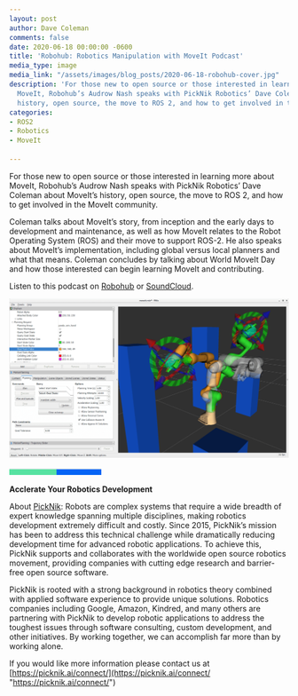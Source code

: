 ```yaml
---
layout: post
author: Dave Coleman
comments: false
date: 2020-06-18 00:00:00 -0600
title: 'Robohub: Robotics Manipulation with MoveIt Podcast'
media_type: image
media_link: "/assets/images/blog_posts/2020-06-18-robohub-cover.jpg"
description: 'For those new to open source or those interested in learning more about
  MoveIt, Robohub’s Audrow Nash speaks with PickNik Robotics’ Dave Coleman about MoveIt’s
  history, open source, the move to ROS 2, and how to get involved in the MoveIt community. '
categories:
- ROS2
- Robotics
- MoveIt

---
```

For those new to open source or those interested in learning more about MoveIt, Robohub’s Audrow Nash speaks with PickNik Robotics’ Dave Coleman about MoveIt’s history, open source, the move to ROS 2, and how to get involved in the MoveIt community.

Coleman talks about MoveIt’s story, from inception and the early days to development and maintenance, as well as how MoveIt relates to the Robot Operating System (ROS) and their move to support ROS-2. He also speaks about MoveIt’s implementation, including global versus local planners and what that means. Coleman concludes by talking about World MoveIt Day and how those interested can begin learning MoveIt and contributing.

Listen to this podcast on [Robohub](https://robohub.org/robotics-manipulation-with-moveit/) or [SoundCloud](https://soundcloud.com/robohubpodcast/robotics-manipulation-with-moveit).

![](/assets/images/blog_posts/2020-06-18-robohub-podcast.png)

![](/assets/images/blog_posts/line.png)

**Acclerate Your Robotics Development**

About [PickNik](https://picknik.ai/): Robots are complex systems that require a wide breadth of expert knowledge spanning multiple disciplines, making robotics development extremely difficult and costly. Since 2015, PickNik’s mission has been to address this technical challenge while dramatically reducing development time for advanced robotic applications. To achieve this, PickNik supports and collaborates with the worldwide open source robotics movement, providing companies with cutting edge research and barrier-free open source software.

PickNik is rooted with a strong background in robotics theory combined with applied software experience to provide unique solutions. Robotics companies including Google, Amazon, Kindred, and many others are partnering with PickNik to develop robotic applications to address the toughest issues through software consulting, custom development, and other initiatives. By working together, we can accomplish far more than by working alone.

If you would like more information please contact us at [https://picknik.ai/connect/](https://picknik.ai/connect/ "https://picknik.ai/connect/")